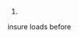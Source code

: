 1. 
insure 
	<script src="assets/plugins/waves/waves.min.js"></script>
loads before
	<script src="assets/js/meteor.js"></script>